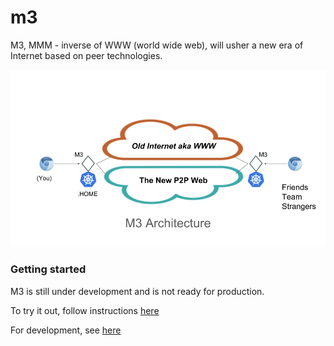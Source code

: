 # m3

M3, MMM - inverse of WWW (world wide web), will 
usher a new era of Internet based on peer technologies.

![M3 architecture](doc/m3-architecture.png "The next gen peer to peer web")
<!-- ### Terminology

<dl>
<dt>Node</dt>
<dd>A peer host (machine, device, ...) with a unique peer ID</dd>

<dt>TLD</dt>
<dd>Top Level Domain, new (fake) domains for peer network: .home, .a, .(hex-encoded-peer-id) </dd>

<dt>Resource</dt>
<dd>Unless expressly stated, resource refers to any content or app hosted on the web or on a peer node such as but not limited to:  blog, wiki, messaging, git/repository, jenkins, sonarqube ... </dd>

<dt>URL</dt>
<dd>Uniform Resource Locator, examples: http://home for local resource on your own node, http://chat.1220848ba2cbc954d17fc1758a4dc06ec128b21c6ecc1dcfcbdc284809f4a922ba08 for slacking qiangli a message through the collaboration tool running on his node, or http://dhnt.io the classic web address</dd>
</dl> -->

<!-- ### Technology Stack
*Computing*

[Docker/Kubernetes](https://kubernetes.io/)

*Storage*

[Git](https://git-scm.com/)

*Peer Networking*

[IPFS](https://ipfs.io/)

*Browser/Proxy Plugin*

You may pick your favorite browser and proxy plugins. However M3 has only been tested with 
[Chrome](https://www.google.com/chrome/)
and [SwitchyOmega](https://chrome.google.com/webstore/detail/proxy-switchyomega/padekgcemlokbadohgkifijomclgjgif?hl=en)

Any browser should work and proxy plugin is optional if you change your system default proxy settings to point to M3. -->

<!-- ### What is M3, really?

- A forwarding proxy

to the old web a.k.a the Internet (as you have known it before your read this page) via your own local node or through your peers' node if you don't have direct access due to whatever reasons: technical, parental, corporate, or political.

- A reverse proxy

to the resources hosted on your own local node so you can access yourself (of course) as well as by anyone on the M3 network.
Yes, you can now host almost any contents and applications on your own node at your own terms thanks to Kubernetes/Docker container technology.

- A gateway 

to the resources hosted on the entire M3 network - the next generation of world wide wide. -->

### Getting started


M3 is still under development and is not ready for production.

To  try it out, follow instructions [here](https://github.com/dhnt/dhnt)

For development, see [here](doc/dev.md)


<!-- Contact us if you have questions or want to contribute. -->

<!-- 
kubectl config --kubeconfig=config-m3 set-cluster m3-k8s --server=https://host.docker.internal:6443 --insecure-skip-tls-verify

kubectl config set-cluster m3-k8s --server=https://host.docker.internal:6443 --insecure-skip-tls-verify

kubectl config set-context m3 --cluster=m3-k8s --namespace=kube-system

kubectl config use-context m3

-->


